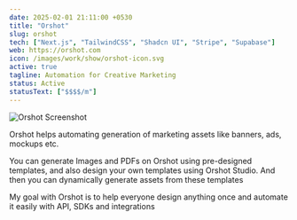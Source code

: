```yaml
---
date: 2025-02-01 21:11:00 +0530
title: "Orshot"
slug: orshot
tech: ["Next.js", "TailwindCSS", "Shadcn UI", "Stripe", "Supabase"]
web: https://orshot.com
icon: /images/work/show/orshot-icon.svg
active: true
tagline: Automation for Creative Marketing
status: Active
statusText: ["$$$$/m"]
---
```


![Orshot Screenshot](/images/work/show/orshot-preview.png)

Orshot helps automating generation of marketing assets
like banners, ads, mockups etc.

You can generate Images and PDFs on Orshot using pre-designed
templates, and also design your own templates using Orshot Studio.
And then you can dynamically generate assets from these templates

My goal with Orshot is to help everyone
design anything once and automate it easily
with API, SDKs and integrations
